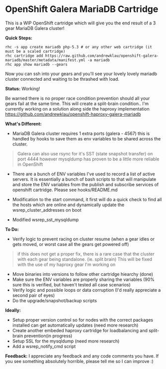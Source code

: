 # OpenShift Galera MariaDB Cartridge

This is a WIP OpenShift cartridge which will give you the end result of a 3 gear MariaDB Galera cluster!

**Quick Steps:**

```
rhc -s app create mariadb php-5.3 # or any other web cartridge (it must be a scaled cartridge)
rhc cartridge add https://raw.github.com/andrewklau/openshift-galera-mariadb/master/metadata/manifest.yml -a mariadb
rhc app show mariadb --gears
```

Now you can ssh into your gears and you'll see your lovely lovely mariadb cluster connected and waiting to be thrashed with load.

**Status:** Working!

Be warned there is no proper race condition prevention should all your gears fail at the same time. This will create a split-brain condition.. I'm currently working on a solution along side the haproxy implementation https://github.com/andrewklau/openshift-haproxy-galera-mariadb

**What's Different:**
- MariaDB Galera cluster requires 1 extra ports (galera - 4567) this is handled by hooks to save them as env variables to be shared across the cluster.
>  Galera can also use rsync for it's SST (state snapshot transfer) on port 4444 however mysqldump has proven to be a little more reliable in OpenShift
- There are a bunch of ENV variables I've used to record a list of active servers. It is essentially a bunch of bash scripts to that will manipulate and store the ENV variables from the publish and subscribe services of openshift cartridge. Please see hooks/README.md

- Modification to the start command, it first will do a quick check to find all the hosts which are online and dynamically update the wsrep_cluster_addresses on boot
- Modified wsrep_sst_mysqldump

**To Do:**
- Verify logic to prevent racing on cluster resume (when a gear idles or gets moved, or worst case all the gears get powered off)
> if this does not get a proper fix, there is a rare case that the cluster with each gear being standalone. (ie. split brain)
> This will be fixed with the use of my haproxy gear I'm working on
- Move binaries into versions to follow other cartridge hiearchy (done)
- Make sure the ENV variables are properly sharing the variables (90% sure this is verified, but haven't tested all case scenarios)
- Verify logic and possible loops or data corruption (I'd really appreciate a second pair of eyes)
- Do the upgrade/snapshot/backup scripts

**Ideally:**
- Setup proper version control so for nodes with the correct packages installed can get automatically updates (need more research)
- Create another embeded haproxy cartridge for loadbalancing and split-brain prevention(in progress)
- Setup SSL for the mysqldump (need more research)
- Add a wsrep_notify_cmd script

**Feedback:**
I appreciate any feedback and any code comments you have. If you see something absolutely horrible, please tell me so I can improve :)
